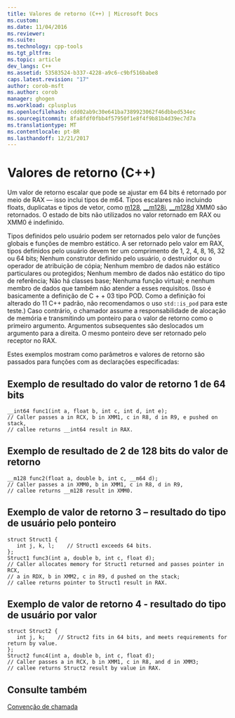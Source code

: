 ```yaml
---
title: Valores de retorno (C++) | Microsoft Docs
ms.custom: 
ms.date: 11/04/2016
ms.reviewer: 
ms.suite: 
ms.technology: cpp-tools
ms.tgt_pltfrm: 
ms.topic: article
dev_langs: C++
ms.assetid: 53583524-b337-4228-a9c6-c9bf516babe8
caps.latest.revision: "17"
author: corob-msft
ms.author: corob
manager: ghogen
ms.workload: cplusplus
ms.openlocfilehash: cdd02ab9c30e641ba7389923062f46dbbed534ec
ms.sourcegitcommit: 8fa8fdf0fbb4f57950f1e8f4f9b81b4d39ec7d7a
ms.translationtype: MT
ms.contentlocale: pt-BR
ms.lasthandoff: 12/21/2017
---
```

# <a name="return-values-c"></a>Valores de retorno (C++)
Um valor de retorno escalar que pode se ajustar em 64 bits é retornado por meio de RAX — isso inclui tipos de m64. Tipos escalares não incluindo floats, duplicatas e tipos de vetor, como [m128](../cpp/m128.md), [__m128i](../cpp/m128i.md), [__m128d](../cpp/m128d.md) XMM0 são retornados. O estado de bits não utilizados no valor retornado em RAX ou XMM0 é indefinido.  
  
 Tipos definidos pelo usuário podem ser retornados pelo valor de funções globais e funções de membro estático. A ser retornado pelo valor em RAX, tipos definidos pelo usuário devem ter um comprimento de 1, 2, 4, 8, 16, 32 ou 64 bits; Nenhum construtor definido pelo usuário, o destruidor ou o operador de atribuição de cópia; Nenhum membro de dados não estático particulares ou protegidos; Nenhum membro de dados não estático do tipo de referência; Não há classes base; Nenhuma função virtual; e nenhum membro de dados que também não atender a esses requisitos. (Isso é basicamente a definição de C + + 03 tipo POD. Como a definição foi alterado do 11 C++ padrão, não recomendamos o uso `std::is_pod` para este teste.) Caso contrário, o chamador assume a responsabilidade de alocação de memória e transmitindo um ponteiro para o valor de retorno como o primeiro argumento. Argumentos subsequentes são deslocados um argumento para a direita. O mesmo ponteiro deve ser retornado pelo receptor no RAX.  
  
 Estes exemplos mostram como parâmetros e valores de retorno são passados para funções com as declarações especificadas:  
  
## <a name="example-of-return-value-1---64-bit-result"></a>Exemplo de resultado do valor de retorno 1 de 64 bits  
  
```Output  
__int64 func1(int a, float b, int c, int d, int e);  
// Caller passes a in RCX, b in XMM1, c in R8, d in R9, e pushed on stack,  
// callee returns __int64 result in RAX.  
```  
  
## <a name="example-of-return-value-2---128-bit-result"></a>Exemplo de resultado de 2 de 128 bits do valor de retorno  
  
```Output  
__m128 func2(float a, double b, int c, __m64 d);   
// Caller passes a in XMM0, b in XMM1, c in R8, d in R9,   
// callee returns __m128 result in XMM0.  
```  
  
## <a name="example-of-return-value-3---user-type-result-by-pointer"></a>Exemplo de valor de retorno 3 – resultado do tipo de usuário pelo ponteiro  
  
```Output  
struct Struct1 {  
   int j, k, l;    // Struct1 exceeds 64 bits.   
};  
Struct1 func3(int a, double b, int c, float d);   
// Caller allocates memory for Struct1 returned and passes pointer in RCX,   
// a in RDX, b in XMM2, c in R9, d pushed on the stack;   
// callee returns pointer to Struct1 result in RAX.  
```  
  
## <a name="example-of-return-value-4---user-type-result-by-value"></a>Exemplo de valor de retorno 4 - resultado do tipo de usuário por valor  
  
```Output  
struct Struct2 {  
   int j, k;    // Struct2 fits in 64 bits, and meets requirements for return by value.  
};  
Struct2 func4(int a, double b, int c, float d);   
// Caller passes a in RCX, b in XMM1, c in R8, and d in XMM3;   
// callee returns Struct2 result by value in RAX.  
```  
  
## <a name="see-also"></a>Consulte também  
 [Convenção de chamada](../build/calling-convention.md)